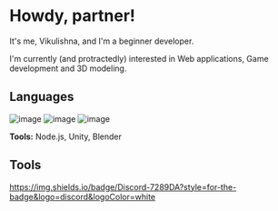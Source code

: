 # Howdy, partner!

<!--

- 🔭 I’m currently working on ...
- 🌱 I’m currently learning ...
- 👯 I’m looking to collaborate on ...
- 🤔 I’m looking for help with ...
- 💬 Ask me about ...
- 📫 How to reach me: ...
- 😄 Pronouns: ...
- ⚡ Fun fact: ...
-->
It's me, Vikulishna, and I'm a beginner developer.

I'm currently (and protractedly) interested in Web applications, Game development and 3D modeling.

## Languages

![image]({https://img.shields.io/badge/HTML-E34F26?style=for-the-badge&logo=html5&logoColor=white}) 
![image]({https://img.shields.io/badge/CSS-1572B6?style=for-the-badge&logo=css3&logoColor=white}) 
![image]({https://img.shields.io/badge/JavaScript-323330?style=for-the-badge&logo=javascript&logoColor=F7DF1E})

**Tools:** Node.js, Unity, Blender

## Tools

https://img.shields.io/badge/Discord-7289DA?style=for-the-badge&logo=discord&logoColor=white
